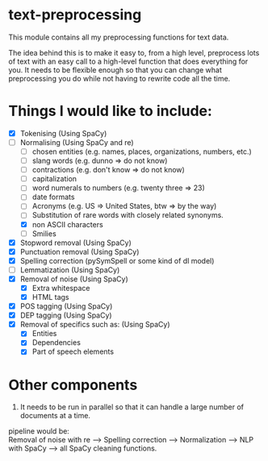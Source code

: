 # text-preprocessing
This module contains all my preprocessing functions for text data.  

The idea behind this is to make it easy to, from a high level, preprocess lots of text with an easy call to a high-level function that does everything for you. It needs to be flexible enough so that you can change what preprocessing you do while not having to rewrite code all the time. 

# Things I would like to include:
- [x] Tokenising (Using SpaCy)
- [ ] Normalising (Using SpaCy and re)
    - [ ] chosen entities (e.g. names, places, organizations, numbers, etc.)
    - [ ] slang words (e.g. dunno => do not know)
    - [ ] contractions (e.g. don't know => do not know)
    - [ ] capitalization
    - [ ] word numerals to numbers (e.g. twenty three => 23)
    - [ ] date formats
    - [ ] Acronyms (e.g. US => United States, btw => by the way)
    - [ ] Substitution of rare words with closely related synonyms.
    - [x] non ASCII characters
    - [ ] Smilies
- [x] Stopword removal (Using SpaCy)
- [x] Punctuation removal (Using SpaCy)
- [x] Spelling correction (pySymSpell or some kind of dl model)
- [ ] Lemmatization (Using SpaCy)
- [x] Removal of noise (Using SpaCy)
    - [x] Extra whitespace
    - [x] HTML tags
- [x] POS tagging (Using SpaCy)
- [x] DEP tagging (Using SpaCy)
- [x] Removal of specifics such as: (Using SpaCy)
    - [x] Entities
    - [x] Dependencies
    - [x] Part of speech elements

# Other components
1. It needs to be run in parallel so that it can handle a large number of documents at a time.  

pipeline would be:  
Removal of noise with re --> Spelling correction --> Normalization --> NLP with SpaCy --> all SpaCy cleaning functions.
